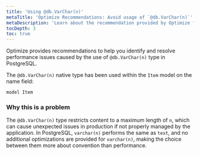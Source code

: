 ```yaml
---
title: 'Using @db.VarChar(n)'
metaTitle: 'Optimize Recommendations: Avoid usage of `@db.VarChar(n)`'
metaDescription: 'Learn about the recommendation provided by Optimize for using `@db.VarChar(n)` native type.'
tocDepth: 3
toc: true
---
```


Optimize provides recommendations to help you identify and resolve performance issues caused by the use of `@db.VarChar(n)` type in PostgreSQL.

The `@db.VarChar(n)` native type has been used within the `Item` model on the name field:

```prisma
model Item
```

### Why this is a problem

The `@db.VarChar(n)` type restricts content to a maximum length of `n`, which can cause unexpected issues in production if not properly managed by the application. In PostgreSQL, `varchar(n)` performs the same as `text`, and no additional optimizations are provided for `varchar(n)`, making the choice between them more about convention than performance.
